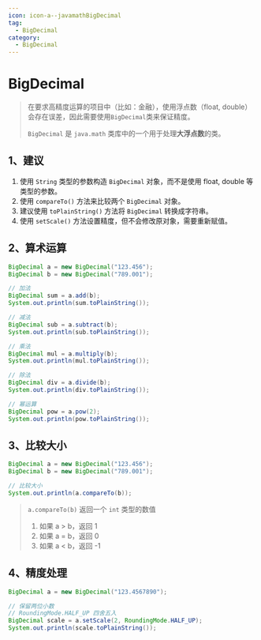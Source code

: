 ```yaml
---
icon: icon-a--javamathBigDecimal
tag:
  - BigDecimal
category:
  - BigDecimal
---
```


# BigDecimal

> 在要求高精度运算的项目中（比如：金融），使用浮点数（float, double）会存在误差，因此需要使用`BigDecimal`类来保证精度。
>
> `BigDecimal` 是 `java.math` 类库中的一个用于处理**大浮点数**的类。

## 1、建议

1. 使用 `String` 类型的参数构造 `BigDecimal` 对象，而不是使用 float, double 等类型的参数。
2. 使用 `compareTo()` 方法来比较两个 `BigDecimal` 对象。
3. 建议使用 `toPlainString()` 方法将 `BigDecimal` 转换成字符串。
4. 使用 `setScale()` 方法设置精度，但不会修改原对象，需要重新赋值。

## 2、算术运算

```java
BigDecimal a = new BigDecimal("123.456");
BigDecimal b = new BigDecimal("789.001");

// 加法
BigDecimal sum = a.add(b);
System.out.println(sum.toPlainString());

// 减法
BigDecimal sub = a.subtract(b);
System.out.println(sub.toPlainString());

// 乘法
BigDecimal mul = a.multiply(b);
System.out.println(mul.toPlainString());

// 除法
BigDecimal div = a.divide(b);
System.out.println(div.toPlainString());

// 幂运算
BigDecimal pow = a.pow(2);
System.out.println(pow.toPlainString());
```

## 3、比较大小

```java
BigDecimal a = new BigDecimal("123.456");
BigDecimal b = new BigDecimal("789.001");

// 比较大小
System.out.println(a.compareTo(b));
```

> `a.compareTo(b)` 返回一个 `int` 类型的数值
>
> 1. 如果 a > b，返回 1
> 2. 如果 a = b，返回 0
> 3. 如果 a < b，返回 -1

## 4、精度处理

```java
BigDecimal a = new BigDecimal("123.4567890");

// 保留两位小数
// RoundingMode.HALF_UP 四舍五入
BigDecimal scale = a.setScale(2, RoundingMode.HALF_UP);
System.out.println(scale.toPlainString());
```

